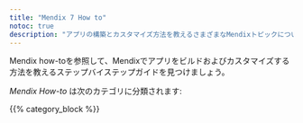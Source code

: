 ```yaml
---
title: "Mendix 7 How to"
notoc: true
description: "アプリの構築とカスタマイズ方法を教えるさまざまなMendixトピックについての詳細な手順ガイド。"
---
```


Mendix how-toを参照して、Mendixでアプリをビルドおよびカスタマイズする方法を教えるステップバイステップガイドを見つけましょう。

*Mendix How-to* は次のカテゴリに分類されます:

{{% category_block %}}
